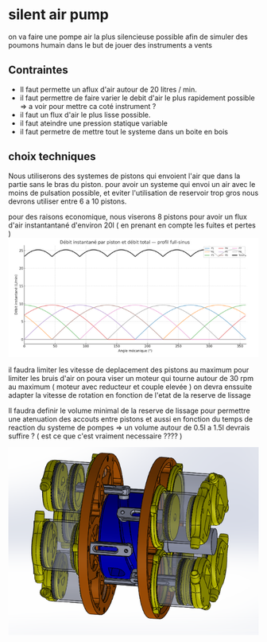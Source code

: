 # silent air pump
on va faire une pompe air la plus silencieuse possible afin de simuler des poumons humain dans le but de jouer des instruments a vents 

## Contraintes 

- Il faut permette un aflux d'air autour de 20 litres / min.
- il faut permettre de faire varier le debit d'air le plus rapidement possible => a voir pour mettre ca coté instrument ?
- il faut un flux d'air le plus lisse possible.
- il faut ateindre une pression statique variable
- il faut permetre de mettre tout le systeme dans un boite en bois 


## choix techniques 

Nous utiliserons des systemes de pistons qui envoient l'air que dans la partie sans le bras du piston.
pour avoir un systeme qui envoi un air avec le moins de pulsation possible, et eviter l'utilisation de reservoir trop gros nous devrons utiliser entre 6 a 10 pistons.

pour des raisons economique, nous viserons 8 pistons pour avoir un flux d'air instantantané d'environ 20l ( en prenant en compte les fuites et pertes )
![courbe flux air](https://raw.githubusercontent.com/glloq/silent-air-pump-/refs/heads/main/courbe%208%20pistons.png)

il faudra limiter les vitesse de deplacement des pistons au maximum pour limiter les bruis d'air
on poura viser un moteur qui tourne autour de 30 rpm au maximum ( moteur avec reducteur et couple elevée ) on devra enssuite adapter la vitesse de rotation en fonction de l'etat de la reserve de lissage 

Il faudra definir le volume minimal de la reserve de lissage pour permettre une atenuation des accouts entre pistons et aussi en fonction du temps de reaction du systeme de pompes =>  un volume autour de 0.5l a 1.5l devrais suffire ? ( est ce que c'est vraiment necessaire ???? ) 


![courbe flux air](https://github.com/glloq/silent-air-pump-/blob/main/schemas%20principe.png)

